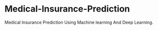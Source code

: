 # Medical-Insurance-Prediction
Medical Insurance Prediction Using Machine learning And Deep Learning. 
